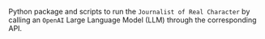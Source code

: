 Python package and scripts to run the `Journalist of Real Character` by calling an `OpenAI` Large Language Model (LLM) through the corresponding API.